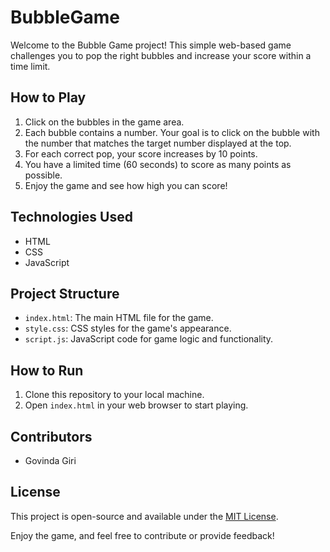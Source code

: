 # BubbleGame

Welcome to the Bubble Game project! This simple web-based game challenges you to pop the right bubbles and increase your score within a time limit.

## How to Play

1. Click on the bubbles in the game area.
2. Each bubble contains a number. Your goal is to click on the bubble with the number that matches the target number displayed at the top.
3. For each correct pop, your score increases by 10 points.
4. You have a limited time (60 seconds) to score as many points as possible.
5. Enjoy the game and see how high you can score!

## Technologies Used

- HTML
- CSS
- JavaScript

## Project Structure

- `index.html`: The main HTML file for the game.
- `style.css`: CSS styles for the game's appearance.
- `script.js`: JavaScript code for game logic and functionality.

## How to Run

1. Clone this repository to your local machine.
2. Open `index.html` in your web browser to start playing.

## Contributors

- Govinda Giri

## License

This project is open-source and available under the [MIT License](LICENSE).

Enjoy the game, and feel free to contribute or provide feedback!


